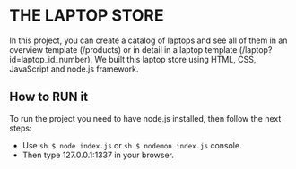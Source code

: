 # THE LAPTOP STORE
In this project, you can create a catalog of laptops and see all of
them in an overview template  (/products) or in detail in a laptop
template (/laptop?id=laptop_id_number).
We built this laptop store using HTML, CSS, JavaScript and node.js framework.

## How to RUN it
To run the project you need to have node.js installed, then
follow the next steps:
- Use ```sh $ node index.js``` or ```sh $ nodemon index.js``` console.
- Then type 127.0.0.1:1337 in your browser.
